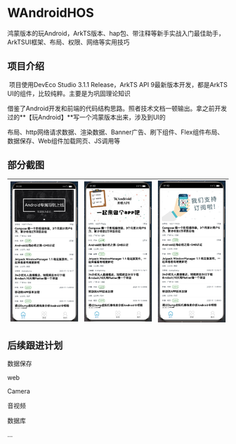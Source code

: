 # WAndroidHOS
鸿蒙版本的玩Android，ArkTS版本、hap包、带注释等新手实战入门最佳助手，ArkTSUI框架、布局、权限、网络等实用技巧

## 项目介绍

​	项目使用DevEco Studio 3.1.1 Release，ArkTS API 9最新版本开发，都是ArkTS UI的组件，比较纯粹。主要是为巩固理论知识

借鉴了Android开发和前端的代码结构思路。照者技术文档一顿输出。拿之前开发过的**【玩Android】**写一个鸿蒙版本出来，涉及到UI的

布局、http网络请求数据、渲染数据、Banner广告、刷下组件、Flex组件布局、数据保存、Web组件加载网页、JS调用等

## 部分截图

| ![](screenshot/1.png) | ![](screenshot/2.png) | ![](screenshot/3.png) |
| --------------------- | --------------------- | --------------------- |

## 后续跟进计划

数据保存

web

Camera

音视频

数据库

...
